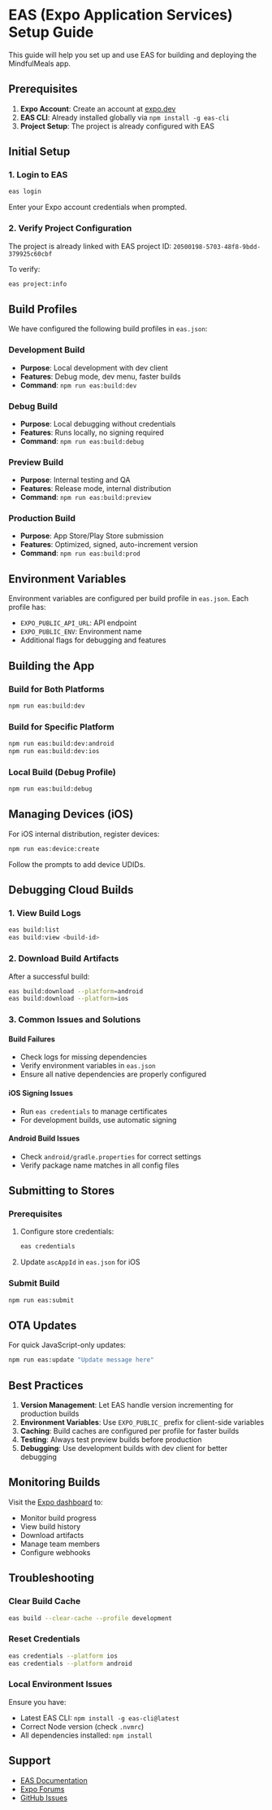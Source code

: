 # EAS (Expo Application Services) Setup Guide

This guide will help you set up and use EAS for building and deploying the MindfulMeals app.

## Prerequisites

1. **Expo Account**: Create an account at [expo.dev](https://expo.dev)
2. **EAS CLI**: Already installed globally via `npm install -g eas-cli`
3. **Project Setup**: The project is already configured with EAS

## Initial Setup

### 1. Login to EAS

```bash
eas login
```

Enter your Expo account credentials when prompted.

### 2. Verify Project Configuration

The project is already linked with EAS project ID: `20500198-5703-48f8-9bdd-379925c60cbf`

To verify:
```bash
eas project:info
```

## Build Profiles

We have configured the following build profiles in `eas.json`:

### Development Build
- **Purpose**: Local development with dev client
- **Features**: Debug mode, dev menu, faster builds
- **Command**: `npm run eas:build:dev`

### Debug Build
- **Purpose**: Local debugging without credentials
- **Features**: Runs locally, no signing required
- **Command**: `npm run eas:build:debug`

### Preview Build
- **Purpose**: Internal testing and QA
- **Features**: Release mode, internal distribution
- **Command**: `npm run eas:build:preview`

### Production Build
- **Purpose**: App Store/Play Store submission
- **Features**: Optimized, signed, auto-increment version
- **Command**: `npm run eas:build:prod`

## Environment Variables

Environment variables are configured per build profile in `eas.json`. Each profile has:

- `EXPO_PUBLIC_API_URL`: API endpoint
- `EXPO_PUBLIC_ENV`: Environment name
- Additional flags for debugging and features

## Building the App

### Build for Both Platforms
```bash
npm run eas:build:dev
```

### Build for Specific Platform
```bash
npm run eas:build:dev:android
npm run eas:build:dev:ios
```

### Local Build (Debug Profile)
```bash
npm run eas:build:debug
```

## Managing Devices (iOS)

For iOS internal distribution, register devices:

```bash
npm run eas:device:create
```

Follow the prompts to add device UDIDs.

## Debugging Cloud Builds

### 1. View Build Logs
```bash
eas build:list
eas build:view <build-id>
```

### 2. Download Build Artifacts
After a successful build:
```bash
eas build:download --platform=android
eas build:download --platform=ios
```

### 3. Common Issues and Solutions

#### Build Failures
- Check logs for missing dependencies
- Verify environment variables in `eas.json`
- Ensure all native dependencies are properly configured

#### iOS Signing Issues
- Run `eas credentials` to manage certificates
- For development builds, use automatic signing

#### Android Build Issues
- Check `android/gradle.properties` for correct settings
- Verify package name matches in all config files

## Submitting to Stores

### Prerequisites
1. Configure store credentials:
   ```bash
   eas credentials
   ```

2. Update `ascAppId` in `eas.json` for iOS

### Submit Build
```bash
npm run eas:submit
```

## OTA Updates

For quick JavaScript-only updates:

```bash
npm run eas:update "Update message here"
```

## Best Practices

1. **Version Management**: Let EAS handle version incrementing for production builds
2. **Environment Variables**: Use `EXPO_PUBLIC_` prefix for client-side variables
3. **Caching**: Build caches are configured per profile for faster builds
4. **Testing**: Always test preview builds before production
5. **Debugging**: Use development builds with dev client for better debugging

## Monitoring Builds

Visit the [Expo dashboard](https://expo.dev) to:
- Monitor build progress
- View build history
- Download artifacts
- Manage team members
- Configure webhooks

## Troubleshooting

### Clear Build Cache
```bash
eas build --clear-cache --profile development
```

### Reset Credentials
```bash
eas credentials --platform ios
eas credentials --platform android
```

### Local Environment Issues
Ensure you have:
- Latest EAS CLI: `npm install -g eas-cli@latest`
- Correct Node version (check `.nvmrc`)
- All dependencies installed: `npm install`

## Support

- [EAS Documentation](https://docs.expo.dev/eas/)
- [Expo Forums](https://forums.expo.dev/)
- [GitHub Issues](https://github.com/expo/eas-cli/issues)